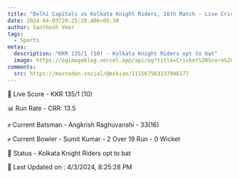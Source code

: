 ```yaml
---
title: "Delhi Capitals vs Kolkata Knight Riders, 16th Match - Live Cricket Score"
date: 2024-04-03T20:25:28.406+05:30
author: Santhosh Veer
tags:
  - Sports
metas:
  description: "KKR 135/1 (10) - Kolkata Knight Riders opt to bat"
  image: https://ogimageblog.vercel.app/api/og?title=Cricket%20Score%20%F0%9F%8F%8F
comments:
  src: https://mastodon.social/@mskian/111567563137946177
---
```


🔴 Live Score - KKR 135/1 (10)  

📊 Run Rate - CRR: 13.5  

✊ Current Batsman - Angkrish Raghuvanshi - 33(16)  

✊ Current Bowler - Sumit Kumar - 2 Over 19 Run - 0 Wicket  

📑 Status - Kolkata Knight Riders opt to bat

<!--more-->

📝 Last Updated on : 4/3/2024, 8:25:28 PM

